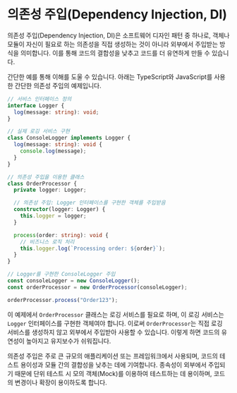 # 의존성 주입(Dependency Injection, DI)

의존성 주입(Dependency Injection, DI)은 소프트웨어 디자인 패턴 중 하나로, 객체나 모듈이 자신이 필요로 하는 의존성을 직접 생성하는 것이 아니라 외부에서 주입받는 방식을 의미합니다. 이를 통해 코드의 결합성을 낮추고 코드를 더 유연하게 만들 수 있습니다.

간단한 예를 통해 이해를 도울 수 있습니다. 아래는 TypeScript와 JavaScript를 사용한 간단한 의존성 주입의 예제입니다.

```typescript
// 서비스 인터페이스 정의
interface Logger {
  log(message: string): void;
}

// 실제 로깅 서비스 구현
class ConsoleLogger implements Logger {
  log(message: string): void {
    console.log(message);
  }
}

// 의존성 주입을 이용한 클래스
class OrderProcessor {
  private logger: Logger;

  // 의존성 주입: Logger 인터페이스를 구현한 객체를 주입받음
  constructor(logger: Logger) {
    this.logger = logger;
  }

  process(order: string): void {
    // 비즈니스 로직 처리
    this.logger.log(`Processing order: ${order}`);
  }
}

// Logger를 구현한 ConsoleLogger 주입
const consoleLogger = new ConsoleLogger();
const orderProcessor = new OrderProcessor(consoleLogger);

orderProcessor.process("Order123");
```

이 예제에서 `OrderProcessor` 클래스는 로깅 서비스를 필요로 하며, 이 로깅 서비스는 `Logger` 인터페이스를 구현한 객체여야 합니다. 이로써 `OrderProcessor`는 직접 로깅 서비스를 생성하지 않고 외부에서 주입받아 사용할 수 있습니다. 이렇게 하면 코드의 유연성이 높아지고 유지보수가 쉬워집니다.

의존성 주입은 주로 큰 규모의 애플리케이션 또는 프레임워크에서 사용되며, 코드의 테스트 용이성과 모듈 간의 결합성을 낮추는 데에 기여합니다. 종속성이 외부에서 주입되기 때문에 단위 테스트 시 모의 객체(Mock)를 이용하여 테스트하는 데 용이하며, 코드의 변경이나 확장이 용이하도록 합니다.
